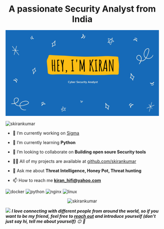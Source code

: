 <h1 align="center">A passionate Security Analyst from India</h1>

<img src="https://github.com/skirankumar/skirankumar/blob/master/Capture.PNG" >

<p align="left"> <img src="https://komarev.com/ghpvc/?username=skirankumar" alt="skirankumar" /> </p>

- 🔭 I’m currently working on [Sigma](https://github.com/Neo23x0/sigma)

- 🌱 I’m currently learning **Python**

- 👯 I’m looking to collaborate on **Building open soure Security tools**

- 👨‍💻 All of my projects are available at [github.com/skirankumar](github.com/skirankumar)

- 💬 Ask me about **Threat Intelligence, Honey Pot, Threat hunting**

- 📫 How to reach me **kiran_hifi@yahoo.com**

<p align="left"><img src="https://devicons.github.io/devicon/devicon.git/icons/docker/docker-original-wordmark.svg" alt="docker" width="20" height="20"/> <img src="https://devicons.github.io/devicon/devicon.git/icons/python/python-original-wordmark.svg" alt="python" width="20" height="20"/> <img src="https://devicons.github.io/devicon/devicon.git/icons/nginx/nginx-original.svg" alt="nginx" width="20" height="20"/> <img src="https://devicons.github.io/devicon/devicon.git/icons/linux/linux-original.svg" alt="linux" width="20" height="20"/></p><p align="center"> <img src="https://github-readme-stats.vercel.app/api?username=skirankumar&show_icons=true" alt="skirankumar" /> </p>


<!-- Feel free to reach out and introduce yourself :D-->
<img src="https://media.giphy.com/media/LnQjpWaON8nhr21vNW/giphy.gif" width="60"> <em><b>I love connecting with different people from around the world, so if you want to be my friend, feel free to <a href="https://twitter.com/iamkirankmr">reach out</a> and introduce yourself (don’t just say hi, tell me about yourself)</b> 😊 💜</em>
